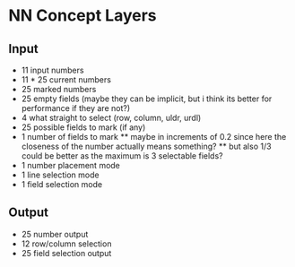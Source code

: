 # NN Concept Layers
## Input
* 11 input numbers
* 11 * 25 current numbers
* 25 marked numbers
* 25 empty fields (maybe they can be implicit, but i think its better for performance if they are not?)
* 4 what straight to select (row, column, uldr, urdl)
* 25 possible fields to mark (if any)
* 1 number of fields to mark 
** maybe in increments of 0.2 since here the closeness of the number actually means something?
** but also 1/3 could be better as the maximum is 3 selectable fields?
* 1 number placement mode
* 1 line selection mode
* 1 field selection mode

## Output
* 25 number output
* 12 row/column selection
* 25 field selection output
